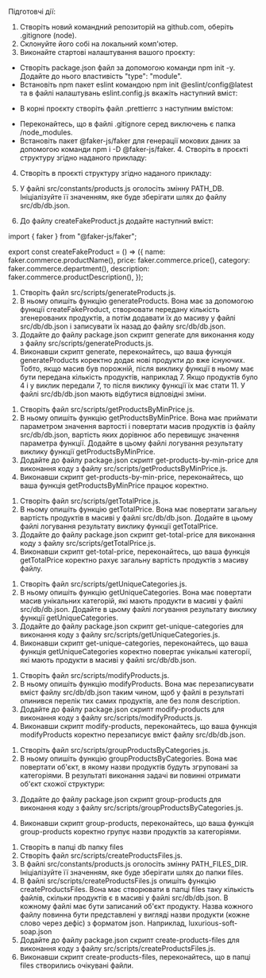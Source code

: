 Підготовчі дії:

1. Створіть новий командний репозиторій на github.com, оберіть .gitignore (node).
2. Склонуйте його собі на локальний комп'ютер.
3. Виконайте стартові налаштування вашого проєкту:

- Створіть package.json файл за допомогою команди npm init -y. Додайте до нього властивість "type": "module".
- Встановіть npm пакет eslint командою npm init @eslint/config@latest та в файлі налаштувань eslint.config.js вкажіть наступний вміст:

<!-- import globals from "globals";
import pluginJs from "@eslint/js";

export default [
pluginJs.configs.recommended,
{
files: ["src/**/*.js"],
languageOptions: { globals: globals.node },
rules: {
semi: "error",
"no-unused-vars": "off",
"no-undef": "error",
},
},
]; -->

- В корні проєкту створіть файл .prettierrc з наступним вмістом:

<!-- {
"semi": true,
"singleQuote": true,
"trailingComma": "all",
"printWidth": 80
} -->

- Переконайтесь, що в файлі .gitignore серед виключень є папка /node_modules.
- Встановіть пакет @faker-js/faker для генерації мокових даних за допомогою команди npm i -D @faker-js/faker. 4. Створіть в проєкті структуру згідно наданого прикладу:

4. Створіть в проєкті структуру згідно наданого прикладу:

5. У файлі src/constants/products.js оголосіть змінну PATH_DB. Ініціалізуйте її значенням, яке буде зберігати шлях до файлу src/db/db.json.

6. До файлу createFakeProduct.js додайте наступний вміст:

import { faker } from "@faker-js/faker";

export const createFakeProduct = () => ({
name: faker.commerce.productName(),
price: faker.commerce.price(),
category: faker.commerce.department(),
description: faker.commerce.productDescription(),
});

<!-- TODO Задача 1 -->

1. Створіть файл src/scripts/generateProducts.js.
2. В ньому опишіть функцію generateProducts. Вона має за допомогою функції createFakeProduct, створювати передану кількість згенерованих продуктів, а потім додавати їх до масиву у файлі src/db/db.json і записувати їх назад до файлу src/db/db.json.
3. Додайте до файлу package.json скрипт generate для виконання коду з файлу src/scripts/generateProducts.js.
4. Виконавши скрипт generate, переконайтесь, що ваша функція generateProducts коректно додає нові продукти до вже існуючих. Тобто, якщо масив був порожній, після виклику функції в ньому має бути передана кількість продуктів, наприклад 7. Якщо продуктів було 4 і у виклик передали 7, то після виклику функції їх має стати 11. У файлі src/db/db.json мають відбутися відповідні зміни.

<!--TODO Задача 2 -->

1. Створіть файл src/scripts/getProductsByMinPrice.js.
2. В ньому опишіть функцію getProductsByMinPrice. Вона має приймати параметром значення вартості і повертати масив продуктів із файлу src/db/db.json, вартість яких дорівнює або перевищує значення параметра функції. Додайте в цьому файлі логування результату виклику функції getProductsByMinPrice.
3. Додайте до файлу package.json скрипт get-products-by-min-price для виконання коду з файлу src/scripts/getProductsByMinPrice.js.
4. Виконавши скрипт get-products-by-min-price, переконайтесь, що ваша функція getProductsByMinPrice працює коректно.

<!--TODO  Задача 3 -->

1. Створіть файл src/scripts/getTotalPrice.js.
2. В ньому опишіть функцію getTotalPrice. Вона має повертати загальну вартість продуктів в масиві у файлі src/db/db.json. Додайте в цьому файлі логування результату виклику функції getTotalPrice.
3. Додайте до файлу package.json скрипт get-total-price для виконання коду з файлу src/scripts/getTotalPrice.js.
4. Виконавши скрипт get-total-price, переконайтесь, що ваша функція getTotalPrice коректно рахує загальну вартість продуктів з масиву файлу.

<!--TODO  Задача 4 -->

1. Створіть файл src/scripts/getUniqueCategories.js.
2. В ньому опишіть функцію getUniqueCategories. Вона має повертати масив унікальних категорій, які мають продукти в масиві у файлі src/db/db.json. Додайте в цьому файлі логування результату виклику функції getUniqueCategories.
3. Додайте до файлу package.json скрипт get-unique-categories для виконання коду з файлу src/scripts/getUniqueCategories.js.
4. Виконавши скрипт get-unique-categories, переконайтесь, що ваша функція getUniqueCategories коректно повертає унікальні категорії, які мають продукти в масиві у файлі src/db/db.json.

<!--TODO  Задача 5 -->

1. Створіть файл src/scripts/modifyProducts.js.
2. В ньому опишіть функцію modifyProducts. Вона має перезаписувати вміст файлу src/db/db.json таким чином, щоб у файлі в результаті опинився перелік тих самих продуктів, але без поля description.
3. Додайте до файлу package.json скрипт modify-products для виконання коду з файлу src/scripts/modifyProducts.js.
4. Виконавши скрипт modify-products, переконайтесь, що ваша функція modifyProducts коректно перезаписує вміст файлу src/db/db.json.

<!--TODO  Задача 6 -->

1. Створіть файл src/scripts/groupProductsByCategories.js.
2. В ньому опишіть функцію groupProductsByCategories. Вона має повертати об'єкт, в якому назви продуктів будуть згруповані за категоріями. В результаті виконання задачі ви повинні отримати об'єкт схожої структури:
<!-- {
category1: [name1, name3, name5],
category2: [name2, name7],
category3: [name4, name6],
} -->

3. Додайте до файлу package.json скрипт group-products для виконання коду з файлу src/scripts/groupProductsByCategories.js.

4. Виконавши скрипт group-products, переконайтесь, що ваша функція group-products коректно групує назви продуктів за категоріями.

<!--TODO  Задача 7 -->

1. Створіть в папці db папку files
2. Створіть файл src/scripts/createProductsFiles.js.
3. В файлі src/constants/products.js оголосіть змінну PATH_FILES_DIR. Ініціалізуйте її значенням, яке буде зберігати шлях до папки files.
4. В файлі src/scripts/createProductsFiles.js опишіть функцію createProductsFiles. Вона має створювати в папці files таку кількість файлів, скільки продуктів є в масиві у файлі src/db/db.json. В кожному файлі має бути записаний об'єкт продукту. Назва кожного файлу повинна бути представлені у вигляді назви продукти (кожне слово через дефіс) з форматом json. Наприклад, luxurious-soft-soap.json
5. Додайте до файлу package.json скрипт create-products-files для виконання коду з файлу src/scripts/createProductsFiles.js.
6. Виконавши скрипт create-products-files, переконайтесь, що в папці files створились очікувані файли.
